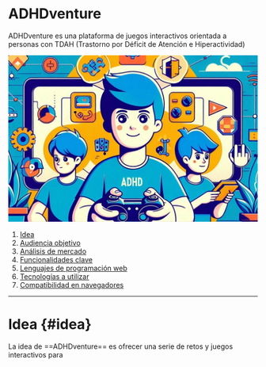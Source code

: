 # ADHDventure

ADHDventure es una plataforma de juegos interactivos orientada a personas con TDAH (Trastorno por Déficit de Atención e Hiperactividad) 

![Banner de la aplicación](./assets/ADHDventureBanner.jpg)

1. [Idea](#idea)
2. [Audiencia objetivo](#)
3. [Análisis de mercado](#)
4. [Funcionalidades clave](#)
5. [Lenguajes de programación web](#)
6. [Tecnologías a utilizar](#)
7. [Compatibilidad en navegadores](#)


---
# Idea {#idea}

La idea de ==ADHDventure== es ofrecer una serie de retos y juegos interactivos para 

